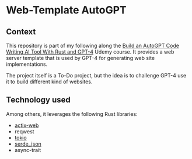 # Web-Template AutoGPT

## Context

This repository is part of my following along the
[Build an AutoGPT Code Writing AI Tool With Rust and GPT-4](https://www.udemy.com/course/autogpt-gpt4-code-writing-ai) Udemy course.
It provides a web server template that is used by GPT-4 for generating web site implementations.

The project itself is a To-Do project, but the idea is to challenge GPT-4 use it to build different
kind of websites.

## Technology used

Among others, it leverages the following Rust libraries:

- [actix-web](https://actix.rs/)
- reqwest
- [tokio](https://tokio.rs/)
- [serde_json](https://serde.rs/)
- async-trait
